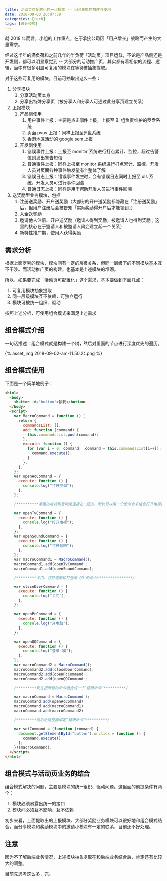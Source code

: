 ```yaml
---
title: 活动页可配置化的一点探索 -- 组合模式的构建与使用
date: 2018-09-03 20:07:58
categories: [tech]
tags: [设计模式]
---
```


就 2018 年而言，小组的工作重点，在于承接公司因「用户增长」战略而产生的大量需求。

经过这半年的满负荷和之前几年的半负荷「活动页」项目运载，不论是产品侧还是开发侧，都可以明显察觉到 -- 大部分的活动推广页，其实都有着相似的流程、逻辑，当中有很多明显可复用的模块在等待被抽象提取。

<escape><!-- more --></escape>

对于这些可复用的模块，目前可抽取出这么一些：

1. 分享模块
   1. 分享活动页本身
   1. 分享出特殊分享页（被分享人和分享人可通过此分享页建立关系）
1. 上报模块
   1. 产品侧使用
      1. 用户事件上报：主要是点击事件上报，上报至 BI 组负责维护的罗盘系统
      1. 页面 pvuv 上报：同样上报至罗盘系统
      1. 香港地区活动的 google sem 上报
   1. 开发侧使用
      1. 错误事件上报：上报至 monitor 系统进行打点累计、监控，超过告警值则发出警告短信
      1. 普通事件上报：同样上报至 monitor 系统进行打点累计、监控，开发人员对页面各种事件触发量有个整体了解
      1. 错误日志上报：错误事件发生时，会有错误日志同时上报至 uls 系统，开发人员可进行事件回溯
      1. 普通日志上报：同样是用于帮助开发人员进行事件回溯
1. 送奖励型业务模块，包括
   1. 注册送奖励、开户送奖励（大部分的开户送奖励都隐藏在「注册送奖励」后，但用户注册后会被告知「实际奖励得开户后才能领到」）
   1. 入金送奖励
   1. 邀请他人注册、开户送奖励（邀请人得到奖励，被邀请人也得到奖励；这里的核心在于邀请人和被邀请人间会建立起一个关系）
   1. 新特性推广期，使用人获得奖励

## 需求分析

根据上面罗列的模块，模块间有一定的层级关系，但同一层级下的不同模块基本互不干涉。而活动推广页的构建，也基本是上述模块的堆砌。

所以，如果要完成「活动页可配置化」这个需求，基本要做到下面几点：

1. 可复用模块抽象提取
1. 同一层级模块互不依赖，可独立运行
1. 模块可被统一组织、驱动

按照上述分析，可使用组合模式来满足上述需求

## 组合模式介绍

一句话描述：组合模式就是构建一个树，然后对里面的节点进行深度优先的遍历。

{% asset_img 2018-09-02-am-11.50.24.png %}

## 组合模式使用

下面是一个简单地例子：

```html
<html>
  <body>
    <button id="button">按我</button>
  </body>
  <script>
    var MacroCommand = function () {
      return {
        commandsList: [],
        add: function (command) {
          this.commandsList.push(command);
        },
        execute: function () {
          for (var i = 0, command; (command = this.commandsList[i++]); ) {
            command.execute();
          }
        },
      };
    };
    var openAcCommand = {
      execute: function () {
        console.log("打开空调");
      },
    };

    /**********家里的电视和音响是连接在一起的，所以可以用一个宏命令来组合打开电视和打开音响的命令 *********/

    var openTvCommand = {
      execute: function () {
        console.log("打开电视");
      },
    };
    var openSoundCommand = {
      execute: function () {
        console.log("打开音响");
      },
    };
    var macroCommand1 = MacroCommand();
    macroCommand1.add(openTvCommand);
    macroCommand1.add(openSoundCommand);

    /*********关门、打开电脑和打登录 QQ 的命令****************/

    var closeDoorCommand = {
      execute: function () {
        console.log("关门");
      },
    };

    var openPcCommand = {
      execute: function () {
        console.log("开电脑");
      },
    };

    var openQQCommand = {
      execute: function () {
        console.log("登录 QQ");
      },
    };
    var macroCommand2 = MacroCommand();
    macroCommand2.add(closeDoorCommand);
    macroCommand2.add(openPcCommand);
    macroCommand2.add(openQQCommand);

    /*********现在把所有的命令组合成一个“超级命令”**********/

    var macroCommand = MacroCommand();
    macroCommand.add(openAcCommand);
    macroCommand.add(macroCommand1);
    macroCommand.add(macroCommand2);

    /*********最后给遥控器绑定“超级命令”**********/

    var setCommand = (function (command) {
      document.getElementById("button").onclick = function () {
        command.execute();
      };
    })(macroCommand);
  </script>
</html>
```

## 组合模式与活动页业务的结合

组合模式解决的问题，主要是模块的统一组织、驱动问题。这里面的前提条件有两个：

1. 模块必须暴露出统一的接口
1. 模块间必须互不影响、互不依赖

初步来看，上面提取出的上报模块、大部分奖励业务模块可以很好地和组合模式结合，而分享模块和奖励模块中的邀请小模块有一定的联系，目前还不好处理。

## 注意

因为不了解后端业务情况，上述模块抽象提取在和后端业务结合后，肯定还有比较大的调整。

目前先思考这么多，完。
